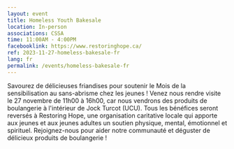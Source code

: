```yaml
---
layout: event
title: Homeless Youth Bakesale
location: In-person
associations: CSSA
time: 11:00AM - 4:00PM
facebooklink: https://www.restoringhope.ca/
ref: 2023-11-27-homeless-bakesale-fr
lang: fr
permalink: /events/homeless-bakesale-fr
---
```


Savourez de délicieuses friandises pour soutenir le Mois de la sensibilisation au sans-abrisme chez les jeunes ! Venez nous rendre visite le 27 novembre de 11h00 à 16h00, car nous vendrons des produits de boulangerie à l'intérieur de Jock Turcot (UCU). Tous les bénéfices seront reversés à Restoring Hope, une organisation caritative locale qui apporte aux jeunes et aux jeunes adultes un soutien physique, mental, émotionnel et spirituel. Rejoignez-nous pour aider notre communauté et déguster de délicieux produits de boulangerie !
